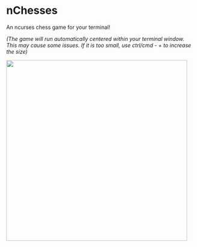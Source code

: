 # nChesses
An ncurses chess game for your terminal!

_(The game will run automatically centered within your terminal window. This may cause some issues. If it is too small, use ctrl/cmd - + to increase the size)_

<img src="https://github.com/user-attachments/assets/e5f89199-1e9c-4c45-a101-f77ad039c88f" width="480">
